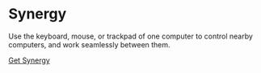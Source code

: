 # Synergy

Use the keyboard, mouse, or trackpad of one computer to control nearby computers, and work seamlessly between them.

[Get Synergy](https://symless.com/synergy)
